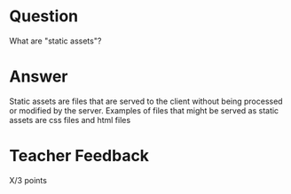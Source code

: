 # Question

What are "static assets"?

# Answer
Static assets are files that are served to the client without being processed or modified by the server. Examples of files that might be served as static assets are css files and html files
# Teacher Feedback

X/3 points